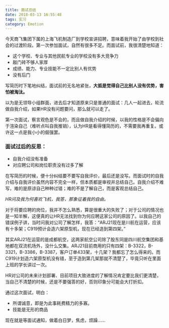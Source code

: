```yaml
---
title: 面试总结
date: 2018-03-13 16:55:48
tags: 实习
category: Emotion
---
```


今天商飞集团下属的上海飞机制造厂到学校宣讲招聘，意味着我开始了由学校到社会的过渡阶段。<!--more-->第一次参加面试，自然有很多不足。而面试前，我很清楚地知道：
*  这个学校、专业与其他民航专业的学校没有多大竞争力
*  敲门砖不够人家厚
*  成绩、能力、专业技能不一定比别人有优势
*  没有后门
  
写简历时下笔地纠结，面试前的无名地紧张，**大抵是觉得自己比别人没有优势，害怕被淘汰。**

以为是无领导小组群面，进去后才知道原来只是普通的面试：几人一起进去，轮流做自我介绍，如果HR没有问题要问，那么就可以走了。

第一次面试，察言观色是不会的，而且做自我介绍的时候，以我的性格是不会偏向于渲染自己（难听点叫自我推销），认为HR是看得懂简历的，不需要我再重复。或许这一点是我小小的倔强罢。

### 面试过后的反思：
*  自我介绍没有准备
*  对应聘公司和岗位职责没有过多了解

在写简历的时候，便十分纠结要不要写自我评价，最后还是没写。而面试时的自我介绍与自我评价虽然内容不完全一样，但本质都是审视并总结自己。自我介绍不难写，难的是原谅自己种种过错；难的不是了解自己，而是客观总结自己。

*HR问及我为何喜欢飞机，我答，那象征着我的自由。*

对于将要应聘的岗位，我并不怎么熟悉，算是很重大的失败了；对于公司的情况也是一知半解，这便真的让HR无法找到你为何应聘这家公司的原因了。以我自己的错误例子讲，当时问我对公司了解怎样，我答：“ARJ21现在是川航在运营，应该有十多架；C919预计会造六架原型机，现在已经造到第四架。”

其实ARJ21在运营的是成都航空，这两家航空公司除了股东同是四川航空集团和基地都在双流机场外，没什么交集。ARJ21目前商用的只有四架：B-3322，B-3321，B-3386，B-3387，客户订单433架，十几架？我都忘了怎么得来的。而C919计划造六架原型机没有错，至于造到第几架那就不清楚了，毕竟只听在里面上班的学长讲过一次。

HR对公司的未来计划部署、目前项目大致进度的了解情况肯定要比我们更清楚，当自己不清楚的时候，还是不要强答的好，否则印象分可能会大打折扣。

通过这次面试，明白：

*  所谓诚意，即是为此事耗费精力的多寡。
*  技能是无形的商品


现在就是等面试通知，做着白日梦，焦虑，烦躁……
